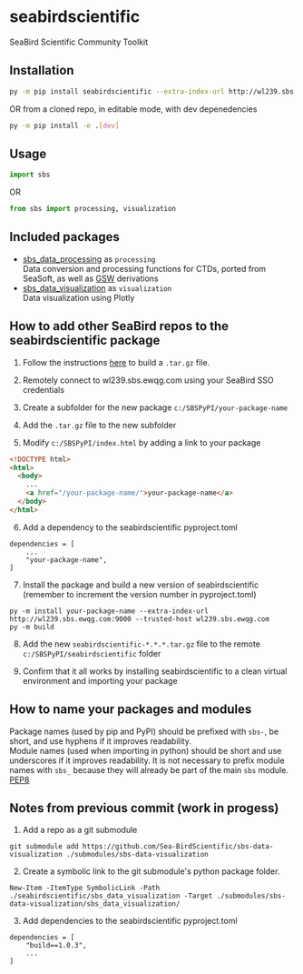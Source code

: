 # seabirdscientific
SeaBird Scientific Community Toolkit  

## Installation
```bash
py -m pip install seabirdscientific --extra-index-url http://wl239.sbs.ewqg.com:9000 --trusted-host wl239.sbs.ewqg.com  
```
OR from a cloned repo, in editable mode, with dev depenedencies
```bash
py -m pip install -e .[dev]
```

## Usage
```python
import sbs
```
OR
```python
from sbs import processing, visualization
```

## Included packages
- [sbs_data_processing](https://github.com/Sea-BirdScientific/python-data-processing) as `processing`  
Data conversion and processing functions for CTDs, ported from SeaSoft, as well as [GSW](https://github.com/TEOS-10/GSW-python) derivations
- [sbs_data_visualization](https://github.com/Sea-BirdScientific/sbs-data-visualization) as `visualization`  
Data visualization using Plotly

## How to add other SeaBird repos to the seabirdscientific package
1. Follow the instructions [here](https://github.com/Sea-BirdScientific/python-package-template) to build a `.tar.gz` file.

2. Remotely connect to wl239.sbs.ewqg.com using your SeaBird SSO credentials

3. Create a subfolder for the new package `c:/SBSPyPI/your-package-name`

4. Add the `.tar.gz` file to the new subfolder

5. Modify `c:/SBSPyPI/index.html` by adding a link to your package
```html
<!DOCTYPE html>
<html>
  <body>
    ...
    <a href="/your-package-name/">your-package-name</a>
  </body>
</html>
```

6. Add a dependency to the seabirdscientific pyproject.toml  
```
dependencies = [
    ...
    "your-package-name",
]
```

7. Install the package and build a new version of seabirdscientific (remember to increment the version number in pyproject.toml)
```
py -m install your-package-name --extra-index-url http://wl239.sbs.ewqg.com:9000 --trusted-host wl239.sbs.ewqg.com  
py -m build
```

8. Add the new `seabirdscientific-*.*.*.tar.gz` file to the remote `c:/SBSPyPI/seabirdscientific` folder

9. Confirm that it all works by installing seabirdscientific to a clean virtual environment and importing your package

## How to name your packages and modules
Package names (used by pip and PyPI) should be prefixed with `sbs-`, be short, and use hyphens if it improves readability.  
Module names (used when importing in python) should be short and use underscores if it improves readability. It is not necessary to prefix module names with `sbs_` because they will already be part of the main `sbs` module.  
[PEP8](https://peps.python.org/pep-0008/#package-and-module-names)

## Notes from previous commit (work in progess)
1.  Add a repo as a git submodule
```
git submodule add https://github.com/Sea-BirdScientific/sbs-data-visualization ./submodules/sbs-data-visualization 
```

2. Create a symbolic link to the git submodule's python package folder.  
```
New-Item -ItemType SymbolicLink -Path ./seabirdscientific/sbs_data_visualization -Target ./submodules/sbs-data-visualization/sbs_data_visualization/
```

3. Add dependencies to the seabirdscientific pyproject.toml  
```
dependencies = [
    "build==1.0.3",
    ...
]
```